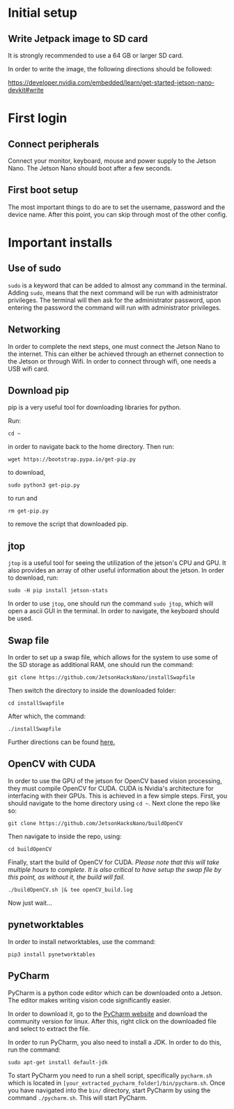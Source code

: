 # Initial setup

## Write Jetpack image to SD card

It is strongly recommended to use a 64 GB or larger SD card.

In order to write the image, the following directions should be followed:

https://developer.nvidia.com/embedded/learn/get-started-jetson-nano-devkit#write

# First login

## Connect peripherals

Connect your monitor, keyboard, mouse and power supply to the Jetson Nano. The Jetson Nano should boot after a few seconds.

## First boot setup

The most important things to do are to set the username, password and the device name. After this point, you can skip through most of the other config.

# Important installs

## Use of sudo

`sudo` is a keyword that can be added to almost any command in the terminal. Adding `sudo`, means that the next command will be run with administrator privileges. The terminal will then ask for the administrator password, upon entering the password the command will run with administrator privileges.

## Networking

In order to complete the next steps, one must connect the Jetson Nano to the internet. This can either be achieved through an ethernet connection to the Jetson or through Wifi. In order to connect through wifi, one needs a USB wifi card.

## Download pip

pip is a very useful tool for downloading libraries for python.

Run:

```
cd ~
```

in order to navigate back to the home directory. Then run:

```
wget https://bootstrap.pypa.io/get-pip.py
```

to download,

```
sudo python3 get-pip.py
```

to run and

```
rm get-pip.py
```

to remove the script that downloaded pip.

## jtop

`jtop` is a useful tool for seeing the utilization of the jetson's CPU and GPU. It also provides an array of other useful information about the jetson. In order to download, run:

```
sudo -H pip install jetson-stats
```

In order to use `jtop`, one should run the command `sudo jtop`, which will open a ascii GUI in the terminal. In order to navigate, the keyboard should be used.

## Swap file

In order to set up a swap file, which allows for the system to use some of the SD storage as additional RAM, one should run the command:

```
git clone https://github.com/JetsonHacksNano/installSwapfile
```

Then switch the directory to inside the downloaded folder:

```
cd installSwapfile
```

After which, the command:

```
./installSwapfile
```

Further directions can be found [here.](https://www.jetsonhacks.com/2019/04/14/jetson-nano-use-more-memory/)

## OpenCV with CUDA

In order to use the GPU of the jetson for OpenCV based vision processing, they must compile OpenCV for CUDA. CUDA is Nvidia's architecture for interfacing with their GPUs. This is achieved in a few simple steps. First, you should navigate to the home directory using `cd ~`. Next clone the repo like so:

```
git clone https://github.com/JetsonHacksNano/buildOpenCV
```

Then navigate to inside the repo, using:

```
cd buildOpenCV
```

Finally, start the build of OpenCV for CUDA. *Please note that this will take multiple hours to complete. It is also critical to have setup the swap file by this point, as without it, the build will fail.*

```
./buildOpenCV.sh |& tee openCV_build.log
```

Now just wait...

## pynetworktables

In order to install networktables, use the command:

```
pip3 install pynetworktables
```

## PyCharm

PyCharm is a python code editor which can be downloaded onto a Jetson. The editor makes writing vision code significantly easier.

In order to download it, go to the [PyCharm website](https://www.jetbrains.com/pycharm/download/#section=linux) and download the community version for linux. After this, right click on the downloaded file and select to extract the file.

In order to run PyCharm, you also need to install a JDK. In order to do this, run the command:

```
sudo apt-get install default-jdk
```

To start PyCharm you need to run a shell script, specifically `pycharm.sh` which is located in `[your_extracted_pycharm_folder]/bin/pycharm.sh`. Once you have navigated into the `bin/` directory, start PyCharm by using the command `./pycharm.sh`. This will start PyCharm.
